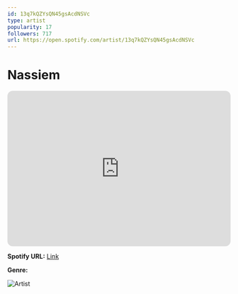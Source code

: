 ```yaml
---
id: 13q7kQZYsQN45gsAcdNSVc
type: artist
popularity: 17
followers: 717
url: https://open.spotify.com/artist/13q7kQZYsQN45gsAcdNSVc
---
```

# Nassiem

<iframe style="border-radius:12px" src="https://open.spotify.com/embed/artist/13q7kQZYsQN45gsAcdNSVc" width="100%" height="352" frameBorder="0" allowfullscreen="" allow="autoplay; clipboard-write; encrypted-media; fullscreen; picture-in-picture" loading="lazy"></iframe>

**Spotify URL:** [Link](https://open.spotify.com/artist/13q7kQZYsQN45gsAcdNSVc)

**Genre:** 

![Artist](https://i.scdn.co/image/ab6761610000e5eb402e4d7030be5c4dc1774423)
